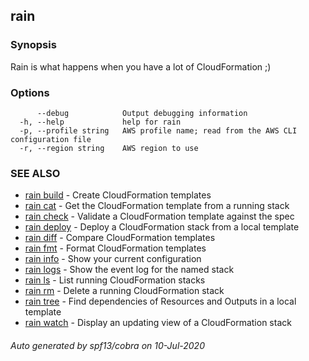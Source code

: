 ## rain



### Synopsis

Rain is what happens when you have a lot of CloudFormation ;)

### Options

```
      --debug            Output debugging information
  -h, --help             help for rain
  -p, --profile string   AWS profile name; read from the AWS CLI configuration file
  -r, --region string    AWS region to use
```

### SEE ALSO

* [rain build](rain_build.md)	 - Create CloudFormation templates
* [rain cat](rain_cat.md)	 - Get the CloudFormation template from a running stack
* [rain check](rain_check.md)	 - Validate a CloudFormation template against the spec
* [rain deploy](rain_deploy.md)	 - Deploy a CloudFormation stack from a local template
* [rain diff](rain_diff.md)	 - Compare CloudFormation templates
* [rain fmt](rain_fmt.md)	 - Format CloudFormation templates
* [rain info](rain_info.md)	 - Show your current configuration
* [rain logs](rain_logs.md)	 - Show the event log for the named stack
* [rain ls](rain_ls.md)	 - List running CloudFormation stacks
* [rain rm](rain_rm.md)	 - Delete a running CloudFormation stack
* [rain tree](rain_tree.md)	 - Find dependencies of Resources and Outputs in a local template
* [rain watch](rain_watch.md)	 - Display an updating view of a CloudFormation stack

###### Auto generated by spf13/cobra on 10-Jul-2020
